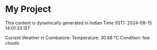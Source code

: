 # My Project

This content is dynamically generated in Indian Time (IST): 2024-08-15 14:01:33 IST


Current Weather in Coimbatore:
Temperature: 30.88 °C
Condition: few clouds
